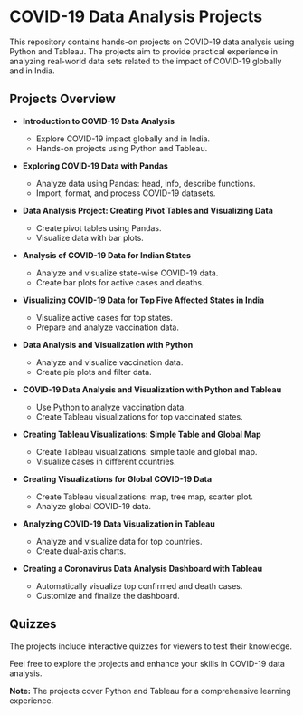 # COVID-19 Data Analysis Projects

This repository contains hands-on projects on COVID-19 data analysis using Python and Tableau. The projects aim to provide practical experience in analyzing real-world data sets related to the impact of COVID-19 globally and in India.

## Projects Overview

- **Introduction to COVID-19 Data Analysis**
  - Explore COVID-19 impact globally and in India.
  - Hands-on projects using Python and Tableau.

- **Exploring COVID-19 Data with Pandas**
  - Analyze data using Pandas: head, info, describe functions.
  - Import, format, and process COVID-19 datasets.

- **Data Analysis Project: Creating Pivot Tables and Visualizing Data**
  - Create pivot tables using Pandas.
  - Visualize data with bar plots.

- **Analysis of COVID-19 Data for Indian States**
  - Analyze and visualize state-wise COVID-19 data.
  - Create bar plots for active cases and deaths.

- **Visualizing COVID-19 Data for Top Five Affected States in India**
  - Visualize active cases for top states.
  - Prepare and analyze vaccination data.

- **Data Analysis and Visualization with Python**
  - Analyze and visualize vaccination data.
  - Create pie plots and filter data.

- **COVID-19 Data Analysis and Visualization with Python and Tableau**
  - Use Python to analyze vaccination data.
  - Create Tableau visualizations for top vaccinated states.

- **Creating Tableau Visualizations: Simple Table and Global Map**
  - Create Tableau visualizations: simple table and global map.
  - Visualize cases in different countries.

- **Creating Visualizations for Global COVID-19 Data**
  - Create Tableau visualizations: map, tree map, scatter plot.
  - Analyze global COVID-19 data.

- **Analyzing COVID-19 Data Visualization in Tableau**
  - Analyze and visualize data for top countries.
  - Create dual-axis charts.

- **Creating a Coronavirus Data Analysis Dashboard with Tableau**
  - Automatically visualize top confirmed and death cases.
  - Customize and finalize the dashboard.

## Quizzes

The projects include interactive quizzes for viewers to test their knowledge.

Feel free to explore the projects and enhance your skills in COVID-19 data analysis.

**Note:** The projects cover Python and Tableau for a comprehensive learning experience.
